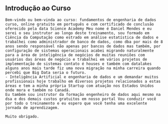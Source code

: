 ## Introdução ao Curso

    Bem-vindo ou bem-vinda ao curso: fundamentos de engenharia de dados curso, online gratuito em português e com certificado de conclusão oferecido pela data Science Academy Meu nome é Daniel Mendes e eu serei o seu instrutor ao longo deste treinamento, sou formado em Ciência da Computação como estrado em análise estatística de dados e trabalhei como administrador de banco de dados, como dba por mais de 8 anos sendo responsável não apenas por bancos de dados mas também, por configuração de sistemas operacionais acabei migrando naturalmente para a área de inteligência de negócios de muitas reuniões com usuários das áreas de negócio e trabalhei em vários projetos de implementação de sistemas contato é houses e também com datalakes alguns anos mais tarde fiz uma nova migração na minha carreira quando percebi que Big Data seria o futuro.
    - Inteligência Artificial e engenharia de dados e um demandar muitos profissionais hoje trabalho em diversos projetos relacionados a estas áreas e tem a minha própria Startup com atuação nos Estados Unidos onde mora e também no Canadá.
    Eu também sou instrutor da formação engenheiro de dados aqui mesmo na dsa e dos demais custos gratuitos em nosso portal Vou conduzir você por todo o treinamento e eu espero que você tenha uma excelente jornada de aprendizagem.
    
    Muito obrigado.
